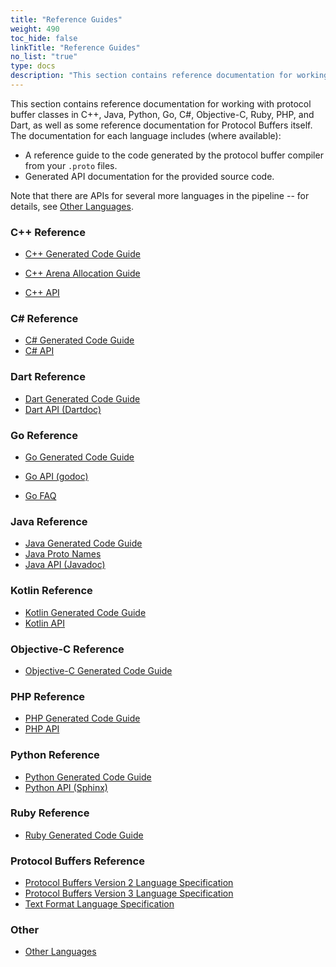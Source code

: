 ```yaml
---
title: "Reference Guides"
weight: 490
toc_hide: false
linkTitle: "Reference Guides"
no_list: "true"
type: docs
description: "This section contains reference documentation for working with protocol buffer classes in C++, Java, Python, Go, C#, Objective-C, Ruby, PHP, and Dart, as well as some reference documentation for Protocol Buffers itself."
---
```

    

This section contains reference documentation for working with protocol buffer
classes in C++, Java, Python, Go, C\#, Objective-C, Ruby, PHP, and Dart, as well
as some reference documentation for Protocol Buffers itself. The documentation
for each language includes (where available):

-   A reference guide to the code generated by the protocol buffer compiler from
    your `.proto` files.
-   Generated API documentation for the provided source code.

Note that there are APIs for several more languages in the pipeline -- for
details, see [Other Languages](/reference/other).

### C++ Reference

-   [C++ Generated Code Guide](/reference/cpp/cpp-generated)
-   [C++ Arena Allocation Guide](/reference/cpp/arenas)

-   [C++ API](/reference/cpp/api-docs/)

### C\# Reference

-   [C\# Generated Code Guide](/reference/csharp/csharp-generated)
-   [C\# API](/reference/csharp/api-docs/)

### Dart Reference

-   [Dart Generated Code Guide](/reference/dart/dart-generated)
-   [Dart API (Dartdoc)](//pub.dartlang.org/documentation/protobuf)

### Go Reference

-   [Go Generated Code Guide](/reference/go/go-generated)
-   [Go API (godoc)](https://pkg.go.dev/google.golang.org/protobuf/proto)
    
-   [Go FAQ](/reference/go/faq)

### Java Reference

-   [Java Generated Code Guide](/reference/java/java-generated)
-   [Java Proto Names](/reference/java/java-proto-names)
-   [Java API (Javadoc)](/reference/java/api-docs/overview-summary.html)

### Kotlin Reference

-   [Kotlin Generated Code Guide](/reference/kotlin/kotlin-generated)
-   [Kotlin API](/reference/kotlin/api-docs)

### Objective-C Reference

-   [Objective-C Generated Code Guide](/reference/objective-c/objective-c-generated)

### PHP Reference

-   [PHP Generated Code Guide](/reference/php/php-generated)
-   [PHP API](/reference/php/api-docs)

### Python Reference

-   [Python Generated Code Guide](/reference/python/python-generated)
-   [Python API (Sphinx)](https://googleapis.dev/python/protobuf/latest/)

### Ruby Reference

-   [Ruby Generated Code Guide](/reference/ruby/ruby-generated)

### Protocol Buffers Reference

-   [Protocol Buffers Version 2 Language Specification](/reference/protobuf/proto2-spec)
-   [Protocol Buffers Version 3 Language Specification](/reference/protobuf/proto3-spec)
-   [Text Format Language Specification](/reference/protobuf/textformat-spec)

### Other

-   [Other Languages](/reference/other)
